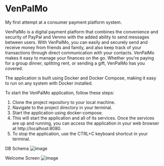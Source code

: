 # VenPalMo
My first attempt at a consumer payment platform system.

VenPalMo is a digital payment platform that combines the convenience and security of PayPal and Venmo with the added ability to send messages between users. With VenPalMo, you can easily and securely send and receive money from friends and family, and also keep track of your transactions through direct communication with your contacts. VenPalMo makes it easy to manage your finances on the go. Whether you're paying for a group dinner, splitting rent, or sending a gift, VenPalMo has you covered.

The application is built using Docker and Docker Compose, making it easy to run on any system with Docker installed.

To start the VenPalMo application, follow these steps:
1. Clone the project repository to your local machine.
2. Navigate to the project directory in your terminal.
3. Start the application using docker-compose.
4. This will start the application and all of its services. Once the services are up and running, you can access the application in your web browser at http://localhost:8080.
5. To stop the application, use the CTRL+C keyboard shortcut in your terminal.

DB Schema
![image](https://user-images.githubusercontent.com/63884066/207433373-07829274-8d16-4ab0-a0d5-864b40e4c7d6.png)


Welcome Screen
![image](https://user-images.githubusercontent.com/63884066/207433460-db9da993-693d-4b9e-99cf-1af4b1e6b9ea.png)


